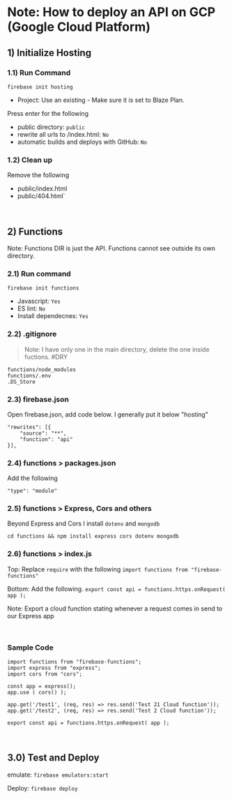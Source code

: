 # Note: How to deploy an API on GCP (Google Cloud Platform)

## 1) Initialize Hosting

### 1.1) Run Command
`firebase init hosting`
* Project: Use an existing - Make sure it is set to Blaze Plan.

Press enter for the following
* public directory: `public`
* rewrite all urls to /index.html: `No`
* automatic builds and deploys with GitHub: `No`

### 1.2) Clean up
Remove the following
* public/index.html 
* public/404.html`

<br>

## 2) Functions
Note: Functions DIR is just the API. Functions cannot see outside its own directory.

### 2.1) Run command
`firebase init functions`
* Javascript: `Yes`
* ES lint: `No`
* Install dependecnes: `Yes`

### 2.2) .gitignore
> Note: I have only one in the main directory, delete the one inside fuctions. #DRY

```
functions/node_modules
functions/.env
.DS_Store
```

### 2.3) firebase.json

Open firebase.json, add code below. I generally put it below "hosting"
```
"rewrites": [{
    "source": "**",
    "function": "api"
}],
```

### 2.4) functions > packages.json

Add the following

`"type": "module"`

### 2.5) functions > Express, Cors and others
Beyond Express and Cors I install `dotenv` and `mongodb`

`cd functions && npm install express cors dotenv mongodb`



### 2.6) functions > index.js
Top: Replace `require` with the following
`import functions from "firebase-functions"`

Bottom: Add the following.
`export const api = functions.https.onRequest( app );`

Note: Export a cloud function stating whenever a request comes in send to our Express app

<br>

### Sample Code
```
import functions from "firebase-functions";
import express from "express";
import cors from "cors";

const app = express();
app.use ( cors() );

app.get('/test1', (req, res) => res.send('Test 21 Cloud function'));
app.get('/test2', (req, res) => res.send('Test 2 Cloud function'));

export const api = functions.https.onRequest( app );

```

<br>

## 3.0) Test and Deploy
emulate: `firebase emulators:start`

Deploy: `firebase deploy`
